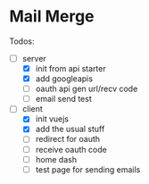 # Mail Merge

Todos:

* [ ] server
    * [x] init from api starter
    * [x] add googleapis
    * [ ] oauth api gen url/recv code
    * [ ] email send test
* [ ] client
    * [x] init vuejs
    * [x] add the usual stuff
    * [ ] redirect for oauth
    * [ ] receive oauth code
    * [ ] home dash
    * [ ] test page for sending emails
